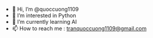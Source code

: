 - 👋 Hi, I’m @quoccuong1109
- 👀 I’m interested in Python
- 🌱 I’m currently learning AI
- 📫 How to reach me : tranquoccuong1109@gmail.com

<!---
quoccuong1109/quoccuong1109 is a ✨ special ✨ repository because its `README.md` (this file) appears on your GitHub profile.
You can click the Preview link to take a look at your changes.
--->
